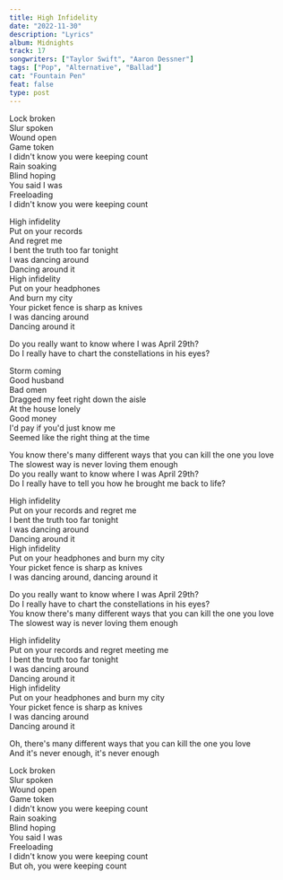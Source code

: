 ```yaml
---
title: High Infidelity
date: "2022-11-30"
description: "Lyrics"
album: Midnights
track: 17
songwriters: ["Taylor Swift", "Aaron Dessner"]
tags: ["Pop", "Alternative", "Ballad"]
cat: "Fountain Pen"
feat: false
type: post
---
```


<p className="verse-one">
Lock broken <br />
Slur spoken <br />
Wound open <br />
Game token <br />
I didn't know you were keeping count <br />
Rain soaking <br />
Blind hoping <br />
You said I was <br />
Freeloading <br />
I didn't know you were keeping count <br />
</p>
<p className="chorus">
High infidelity <br />
Put on your records <br />
And regret me <br />
I bent the truth too far tonight <br />
I was dancing around <br />
Dancing around it <br />
High infidelity <br />
Put on your headphones <br />
And burn my city <br />
Your picket fence is sharp as knives <br />
I was dancing around <br />
Dancing around it <br />
</p>
<p className="refrain">
Do you really want to know where I was April 29th? <br />
Do I really have to chart the constellations in his eyes? <br />
</p>
<p className="verse-two">
Storm coming <br />
Good husband <br />
Bad omen <br />
Dragged my feet right down the aisle <br />
At the house lonely <br />
Good money <br />
I'd pay if you'd just know me <br />
Seemed like the right thing at the time <br />
</p>
<p className="refrain">
You know there's many different ways that you can kill the one you love <br />
The slowest way is never loving them enough <br />
Do you really want to know where I was April 29th? <br />
Do I really have to tell you how he brought me back to life? <br />
</p>
<p className="chorus">
High infidelity <br />
Put on your records and regret me <br />
I bent the truth too far tonight <br />
I was dancing around <br />
Dancing around it <br />
High infidelity <br />
Put on your headphones and burn my city <br />
Your picket fence is sharp as knives <br />
I was dancing around, dancing around it <br />
</p>
<p className="refrain">
Do you really want to know where I was April 29th? <br />
Do I really have to chart the constellations in his eyes? <br />
You know there's many different ways that you can kill the one you love <br />
The slowest way is never loving them enough <br />
</p>
<p className="chorus">
High infidelity <br />
Put on your records and regret meeting me <br />
I bent the truth too far tonight <br />
I was dancing around <br />
Dancing around it <br />
High infidelity <br />
Put on your headphones and burn my city <br />
Your picket fence is sharp as knives <br />
I was dancing around <br />
Dancing around it <br />
</p>
<p className="post-chorus">
Oh, there's many different ways that you can kill the one you love <br />
And it's never enough, it's never enough <br />
</p>
<p className="outro">
Lock broken <br />
Slur spoken <br />
Wound open <br />
Game token <br />
I didn't know you were keeping count <br />
Rain soaking <br />
Blind hoping <br />
You said I was <br />
Freeloading <br />
I didn't know you were keeping count <br />
But oh, you were keeping count <br />
 <br />
 </p>
